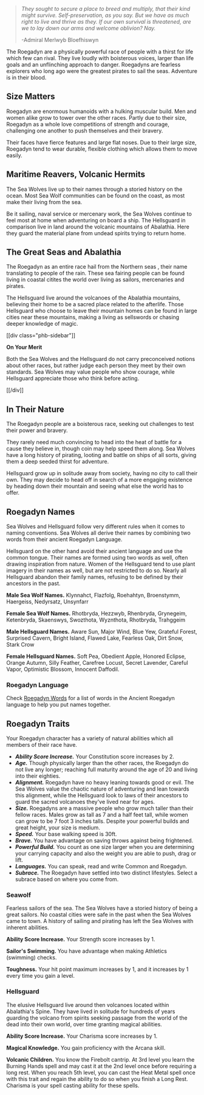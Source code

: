> _They sought to secure a place to breed and multiply, that their kind might survive. Self-preservation, as you say. But we have as much right to live and thrive as they. If our own survival is threatened, are we to lay down our arms and welcome oblivion? Nay._
> 
> -Admiral Merlwyb Bloefhiswyn

The Roegadyn are a physically powerful race of people with a thirst for life which few can rival. They live loudly with boisterous voices, larger than life goals and an unflinching approach to danger. Roegadyns are fearless explorers who long ago were the greatest pirates to sail the seas. Adventure is in their blood.

## Size Matters

Roegadyn are enormous humanoids with a hulking muscular build. Men and women alike grow to tower over the other races. Partly due to their size, Roegadyn as a whole love competitions of strength and courage, challenging one another to push themselves and their bravery.

Their faces have fierce features and large flat noses. Due to their large size, Roegadyn tend to wear durable, flexible clothing which allows them to move easily.

## Maritime Reavers, Volcanic Hermits

The Sea Wolves live up to their names through a storied history on the ocean. Most Sea Wolf communities can be found on the coast, as most make their living from the sea.

Be it sailing, naval service or mercenary work, the Sea Wolves continue to feel most at home when adventuring on board a ship. The Hellsguard in comparison live in land around the volcanic mountains of Abalathia. Here they guard the material plane from undead spirits trying to return home.

## The Great Seas and Abalathia

The Roegadyn as an entire race hail from the Northern seas , their name translating to people of the rain. These sea fairing people can be found living in coastal citites the world over living as sailors, mercenaries and pirates.

The Hellsguard live around the volcanoes of the Abalathia mountains, believing their home to be a sacred place related to the afterlife. Those Hellsguard who choose to leave their mountain homes can be found in large cities near these mountains, making a living as sellswords or chasing deeper knowledge of magic.

[[div class="phb-sidebar"]]

**On Your Merit**

Both the Sea Wolves and the Hellsguard do not carry preconceived notions about other races, but rather judge each person they meet by their own standards. Sea Wolves may value people who show courage, while Hellsguard appreciate those who think before acting.

[[/div]]

## In Their Nature

The Roegadyn people are a boisterous race, seeking out challenges to test their power and bravery.

They rarely need much convincing to head into the heat of battle for a cause they believe in, though coin may help speed them along. Sea Wolves have a long history of pirating, looting and battle on ships of all sorts, giving them a deep seeded thirst for adventure.

Hellsguard grow up in solitude away from society, having no city to call their own. They may decide to head off in search of a more engaging existence by heading down their mountain and seeing what else the world has to offer.

## Roegadyn Names

Sea Wolves and Hellsguard follow very different rules when it comes to naming conventions. Sea Wolves all derive their names by combining two words from their ancient Roegadyn Language.

Hellsguard on the other hand avoid their ancient language and use the common tongue. Their names are formed using two words as well, often drawing inspiration from nature. Women of the Hellsguard tend to use plant imagery in their names as well, but are not restricted to do so. Nearly all Hellsguard abandon their family names, refusing to be defined by their ancestors in the past.

**Male Sea Wolf Names.** Klynnahct, Flazfolg, Roehahtyn, Broenstymm, Haergeiss, Nedyrsatz, Unsynfarr

**Female Sea Wolf Names.** Rhotbryda, Hezzwyb, Rhenbryda, Grynegeim, Ketenbryda, Skaenswys, Swozthota, Wyznthota, Rhotbryda, Trahggeim

**Male Hellsguard Names.** Aware Sun, Major Wind, Blue Yew, Grateful Forest, Surprised Cavern, Bright Island, Flawed Lake, Fearless Oak, Dirt Snow, Stark Crow

**Female Hellsguard Names.** Soft Pea, Obedient Apple, Honored Eclipse, Orange Autumn, Silly Feather, Carefree Locust, Secret Lavender, Careful Vapor, Optimistic Blossom, Innocent Daffodil.

### Roegadyn Language

Check [Roegadyn Words](roegadyn-words) for a list of words in the Ancient Roegadyn language to help you put names together.

## Roegadyn Traits

Your Roegadyn character has a variety of natural abilities which all members of their race have.

* ***Ability Score Increase.*** Your Constitution score increases by 2.
* ***Age.*** Though physically larger than the other races, the Roegadyn do not live any longer; reaching full maturity around the age of 20 and living into their eighties.
* ***Alignment.*** Roegadyn have no heavy leaning towards good or evil. The Sea Wolves value the chaotic nature of adventuring and lean towards this alignment, while the Hellsguard look to laws of their ancestors to guard the sacred volcanoes they've lived near for ages.
* ***Size.*** Roegadyns are a massive people who grow much taller than their fellow races. Males grow as tall as 7 and a half feet tall, while women can grow to be 7 foot 3 inches talls. Despite your powerful builds and great height, your size is medium.
* ***Speed.*** Your base walking speed is 30ft.
* ***Brave.*** You have advantage on saving throws against being frightened.
* ***Powerful Build.*** You count as one size larger when you are determining your carrying capacity and also the weight you are able to push, drag or lift.
* ***Languages.*** You can speak, read and write Common and Roegadyn.
* ***Subrace.*** The Roegadyn have settled into two distinct lifestyles. Select a subrace based on where you come from.

### Seawolf

Fearless sailors of the sea. The Sea Wolves have a storied history of being a great sailors. No coastal cities were safe in the past when the Sea Wolves came to town. A history of sailing and pirating has left the Sea Wolves with inherent abilities.

**Ability Score Increase.** Your Strength score increases by 1.

**Sailor's Swimming.** You have advantage when making Athletics (swimming) checks.

**Toughness.** Your hit point maximum increases by 1, and it increases by 1 every time you gain a level.

### Hellsguard

The elusive Hellsguard live around then volcanoes located within Abalathia's Spine. They have lived in solitude for hundreds of years guarding the volcano from spirits seeking passage from the world of the dead into their own world, over time granting magical abilities.

**Ability Score Increase.** Your Charisma score increases by 1.

**Magical Knowledge.** You gain proficiency with the Arcana skill.

**Volcanic Children.** You know the Firebolt cantrip. At 3rd level you learn the Burning Hands spell and may cast it at the 2nd level once before requiring a long rest. When you reach 5th level, you can cast the Heat Metal spell once with this trait and regain the ability to do so when you finish a Long Rest. Charisma is your spell casting ability for these spells.